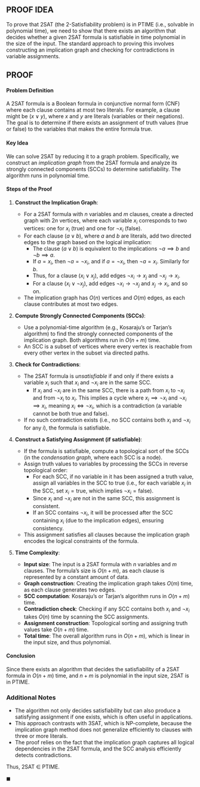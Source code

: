 ## PROOF IDEA

To prove that 2SAT (the 2-Satisfiability problem) is in PTIME (i.e., solvable in polynomial time), we need to show that there exists an algorithm that decides whether a given 2SAT formula is satisfiable in time polynomial in the size of the input. The standard approach to proving this involves constructing an implication graph and checking for contradictions in variable assignments.

## PROOF

#### Problem Definition

A 2SAT formula is a Boolean formula in conjunctive normal form (CNF) where each clause contains at most two literals. For example, a clause might be $(x \lor y)$, where $x$ and $y$ are literals (variables or their negations). The goal is to determine if there exists an assignment of truth values (true or false) to the variables that makes the entire formula true.

#### Key Idea

We can solve 2SAT by reducing it to a graph problem. Specifically, we construct an _implication graph_ from the 2SAT formula and analyze its strongly connected components (SCCs) to determine satisfiability. The algorithm runs in polynomial time.

#### Steps of the Proof

1. **Construct the Implication Graph**:
   - For a 2SAT formula with $n$ variables and $m$ clauses, create a directed graph with $2n$ vertices, where each variable $x_i$ corresponds to two vertices: one for $x_i$ (true) and one for $\neg x_i$ (false).
   - For each clause $(a \lor b)$, where $a$ and $b$ are literals, add two directed edges to the graph based on the logical implication:
     - The clause $(a \lor b)$ is equivalent to the implications $\neg a \implies b$ and $\neg b \implies a$.
     - If $a = x_i$, then $\neg a = \neg x_i$, and if $a = \neg x_i$, then $\neg a = x_i$. Similarly for $b$.
     - Thus, for a clause $(x_i \lor x_j)$, add edges $\neg x_i \to x_j$ and $\neg x_j \to x_i$.
     - For a clause $(x_i \lor \neg x_j)$, add edges $\neg x_i \to \neg x_j$ and $x_j \to x_i$, and so on.
   - The implication graph has $O(n)$ vertices and $O(m)$ edges, as each clause contributes at most two edges.

2. **Compute Strongly Connected Components (SCCs)**:
   - Use a polynomial-time algorithm (e.g., Kosaraju’s or Tarjan’s algorithm) to find the strongly connected components of the implication graph. Both algorithms run in $O(n + m)$ time.
   - An SCC is a subset of vertices where every vertex is reachable from every other vertex in the subset via directed paths.

3. **Check for Contradictions**:
   - The 2SAT formula is _unsatisfiable_ if and only if there exists a variable $x_i$ such that $x_i$ and $\neg x_i$ are in the same SCC.
     - If $x_i$ and $\neg x_i$ are in the same SCC, there is a path from $x_i$ to $\neg x_i$ and from $\neg x_i$ to $x_i$. This implies a cycle where $x_i \implies \neg x_i$ and $\neg x_i \implies x_i$, meaning $x_i \iff \neg x_i$, which is a contradiction (a variable cannot be both true and false).
   - If no such contradiction exists (i.e., no SCC contains both $x_i$ and $\neg x_i$ for any $i$), the formula is satisfiable.

4. **Construct a Satisfying Assignment (if satisfiable)**:
   - If the formula is satisfiable, compute a topological sort of the SCCs (in the _condensation graph_, where each SCC is a node).
   - Assign truth values to variables by processing the SCCs in reverse topological order:
     - For each SCC, if no variable in it has been assigned a truth value, assign all variables in the SCC to true (i.e., for each variable $x_i$ in the SCC, set $x_i = \text{true}$, which implies $\neg x_i = \text{false}$).
     - Since $x_i$ and $\neg x_i$ are not in the same SCC, this assignment is consistent.
     - If an SCC contains $\neg x_i$, it will be processed after the SCC containing $x_i$ (due to the implication edges), ensuring consistency.
   - This assignment satisfies all clauses because the implication graph encodes the logical constraints of the formula.

5. **Time Complexity**:
   - **Input size**: The input is a 2SAT formula with $n$ variables and $m$ clauses. The formula’s size is $O(n + m)$, as each clause is represented by a constant amount of data.
   - **Graph construction**: Creating the implication graph takes $O(m)$ time, as each clause generates two edges.
   - **SCC computation**: Kosaraju’s or Tarjan’s algorithm runs in $O(n + m)$ time.
   - **Contradiction check**: Checking if any SCC contains both $x_i$ and $\neg x_i$ takes $O(n)$ time by scanning the SCC assignments.
   - **Assignment construction**: Topological sorting and assigning truth values take $O(n + m)$ time.
   - **Total time**: The overall algorithm runs in $O(n + m)$, which is linear in the input size, and thus polynomial.

#### Conclusion

Since there exists an algorithm that decides the satisfiability of a 2SAT formula in $O(n + m)$ time, and $n + m$ is polynomial in the input size, 2SAT is in PTIME.

### Additional Notes

- The algorithm not only decides satisfiability but can also produce a satisfying assignment if one exists, which is often useful in applications.
- This approach contrasts with 3SAT, which is NP-complete, because the implication graph method does not generalize efficiently to clauses with three or more literals.
- The proof relies on the fact that the implication graph captures all logical dependencies in the 2SAT formula, and the SCC analysis efficiently detects contradictions.

Thus, 2SAT ∈ PTIME.

$\blacksquare$
